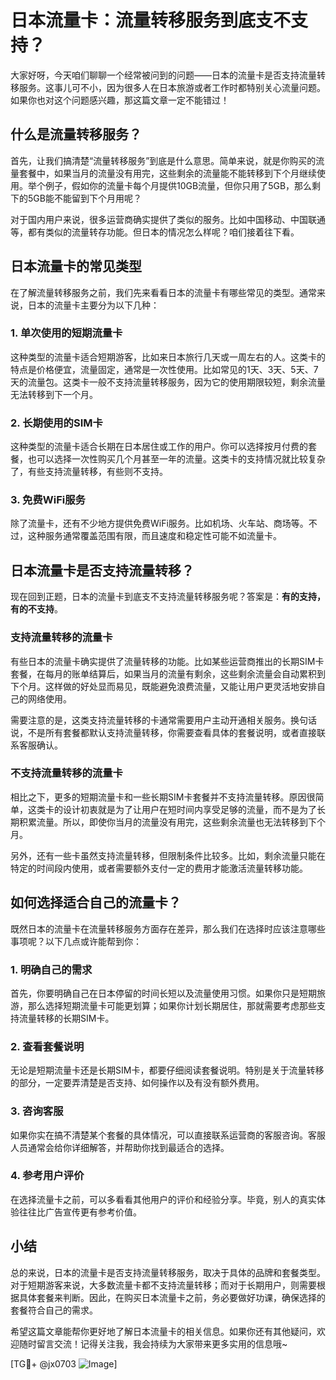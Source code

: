 # 日本流量卡：流量转移服务到底支不支持？

大家好呀，今天咱们聊聊一个经常被问到的问题——日本的流量卡是否支持流量转移服务。这事儿可不小，因为很多人在日本旅游或者工作时都特别关心流量问题。如果你也对这个问题感兴趣，那这篇文章一定不能错过！

## 什么是流量转移服务？

首先，让我们搞清楚“流量转移服务”到底是什么意思。简单来说，就是你购买的流量套餐中，如果当月的流量没有用完，这些剩余的流量能不能转移到下个月继续使用。举个例子，假如你的流量卡每个月提供10GB流量，但你只用了5GB，那么剩下的5GB能不能留到下个月用呢？

对于国内用户来说，很多运营商确实提供了类似的服务。比如中国移动、中国联通等，都有类似的流量转存功能。但日本的情况怎么样呢？咱们接着往下看。

## 日本流量卡的常见类型

在了解流量转移服务之前，我们先来看看日本的流量卡有哪些常见的类型。通常来说，日本的流量卡主要分为以下几种：

### 1. 单次使用的短期流量卡
这种类型的流量卡适合短期游客，比如来日本旅行几天或一周左右的人。这类卡的特点是价格便宜，流量固定，通常是一次性使用。比如常见的1天、3天、5天、7天的流量包。这类卡一般不支持流量转移服务，因为它的使用期限较短，剩余流量无法转移到下一个月。

### 2. 长期使用的SIM卡
这种类型的流量卡适合长期在日本居住或工作的用户。你可以选择按月付费的套餐，也可以选择一次性购买几个月甚至一年的流量。这类卡的支持情况就比较复杂了，有些支持流量转移，有些则不支持。

### 3. 免费WiFi服务
除了流量卡，还有不少地方提供免费WiFi服务。比如机场、火车站、商场等。不过，这种服务通常覆盖范围有限，而且速度和稳定性可能不如流量卡。

## 日本流量卡是否支持流量转移？

现在回到正题，日本的流量卡到底支不支持流量转移服务呢？答案是：**有的支持，有的不支持**。

### 支持流量转移的流量卡

有些日本的流量卡确实提供了流量转移的功能。比如某些运营商推出的长期SIM卡套餐，在每月的账单结算后，如果当月的流量有剩余，这些剩余流量会自动累积到下个月。这样做的好处显而易见，既能避免浪费流量，又能让用户更灵活地安排自己的网络使用。

需要注意的是，这类支持流量转移的卡通常需要用户主动开通相关服务。换句话说，不是所有套餐都默认支持流量转移，你需要查看具体的套餐说明，或者直接联系客服确认。

### 不支持流量转移的流量卡

相比之下，更多的短期流量卡和一些长期SIM卡套餐并不支持流量转移。原因很简单，这类卡的设计初衷就是为了让用户在短时间内享受足够的流量，而不是为了长期积累流量。所以，即使你当月的流量没有用完，这些剩余流量也无法转移到下个月。

另外，还有一些卡虽然支持流量转移，但限制条件比较多。比如，剩余流量只能在特定的时间段内使用，或者需要额外支付一定的费用才能激活流量转移功能。

## 如何选择适合自己的流量卡？

既然日本的流量卡在流量转移服务方面存在差异，那么我们在选择时应该注意哪些事项呢？以下几点或许能帮到你：

### 1. 明确自己的需求
首先，你要明确自己在日本停留的时间长短以及流量使用习惯。如果你只是短期旅游，那么选择短期流量卡可能更划算；如果你计划长期居住，那就需要考虑那些支持流量转移的长期SIM卡。

### 2. 查看套餐说明
无论是短期流量卡还是长期SIM卡，都要仔细阅读套餐说明。特别是关于流量转移的部分，一定要弄清楚是否支持、如何操作以及有没有额外费用。

### 3. 咨询客服
如果你实在搞不清楚某个套餐的具体情况，可以直接联系运营商的客服咨询。客服人员通常会给你详细解答，并帮助你找到最适合的选择。

### 4. 参考用户评价
在选择流量卡之前，可以多看看其他用户的评价和经验分享。毕竟，别人的真实体验往往比广告宣传更有参考价值。

## 小结

总的来说，日本的流量卡是否支持流量转移服务，取决于具体的品牌和套餐类型。对于短期游客来说，大多数流量卡都不支持流量转移；而对于长期用户，则需要根据具体套餐来判断。因此，在购买日本流量卡之前，务必要做好功课，确保选择的套餐符合自己的需求。

希望这篇文章能帮你更好地了解日本流量卡的相关信息。如果你还有其他疑问，欢迎随时留言交流！记得关注我，我会持续为大家带来更多实用的信息哦~

[TG💪+ @jx0703 ![Image](https://github.com/user-attachments/assets/dbca1d08-cadb-493c-b0ec-ad6f7a83f270)]